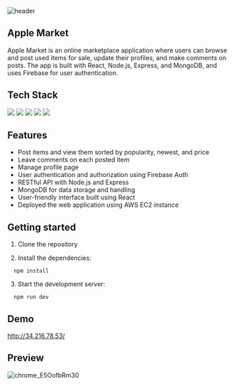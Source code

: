 ![header](https://capsule-render.vercel.app/api?type=wave&color=auto&height=200&section=header&text=Apple%Market&fontSize=70&animation=twinkling)

## Apple Market

Apple Market is an online marketplace application where users can browse and post used items for sale, update their profiles, and make comments on posts. The app is built with React, Node.js, Express, and MongoDB, and uses Firebase for user authentication.

## Tech Stack

<img src="https://img.shields.io/badge/React-61DAFB?style=flat-square&logo=react&logoColor=white"/> <img src="https://img.shields.io/badge/MongoDB-4-green?style=flat-square&logo=mongodb&logoColor=white"/> <img src="https://img.shields.io/badge/Node.js-16-green?style=flat-square&logo=node.js&logoColor=white"/> <img src="https://img.shields.io/badge/Firebase-9-orange?style=flat-square&logo=firebase&logoColor=white"/> <img src="https://img.shields.io/badge/AWS-232F3E?style=flat-square&logo=amazon-aws&logoColor=white"/>

## Features

- Post items and view them sorted by popularity, newest, and price
- Leave comments on each posted item
- Manage profile page
- User authentication and authorization using Firebase Auth
- RESTful API with Node.js and Express
- MongoDB for data storage and handling
- User-friendly interface built using React
- Deployed the web application using AWS EC2 instance

## Getting started

1. Clone the repository

2. Install the dependencies:

```
  npm install
```

3. Start the development server:

```
  npm run dev
```

## Demo

http://34.216.78.53/

## Preview

![chrome_E5OofbRm30](https://im.ezgif.com/tmp/ezgif-1-9a86016686.png)
